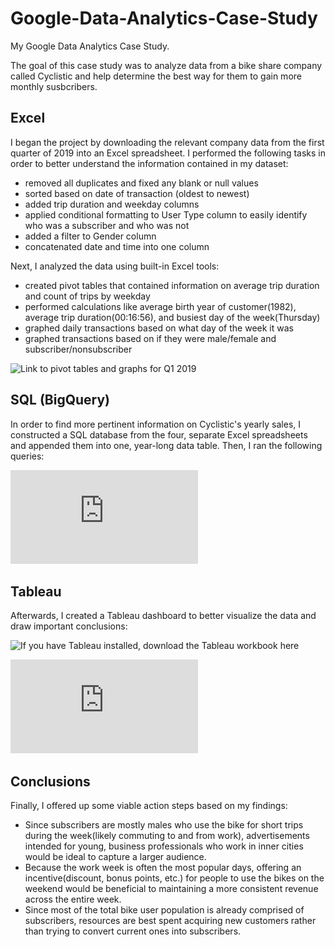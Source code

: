 # Google-Data-Analytics-Case-Study
My Google Data Analytics Case Study.

The goal of this case study was to analyze data from a bike share company called Cyclistic and help determine the best way for them to gain more monthly susbcribers.

## Excel
I began the project by downloading the relevant company data from the first quarter of 2019 into an Excel spreadsheet. I performed the following tasks in order to better understand the information contained in my dataset:
* removed all duplicates and fixed any blank or null values
* sorted based on date of transaction (oldest to newest)
* added trip duration and weekday columns
* applied conditional formatting to User Type column to easily identify who was a subscriber and who was not
* added a filter to Gender column
* concatenated date and time into one column

Next, I analyzed the data using built-in Excel tools:
* created pivot tables that contained information on average trip duration and count of trips by weekday
* performed calculations like average birth year of customer(1982), average trip duration(00:16:56), and busiest day of the week(Thursday)
* graphed daily transactions based on what day of the week it was 
* graphed transactions based on if they were male/female and subscriber/nonsubscriber

![Link to pivot tables and graphs for Q1 2019](https://github.com/spensersmith99/Google-Data-Analytics-Case-Study/tree/main/images)

## SQL (BigQuery)
In order to find more pertinent information on Cyclistic's yearly sales, I constructed a SQL database from the four, separate Excel spreadsheets and appended them into one, year-long data table. Then, I ran the following queries: 

![Link to SQL queries for all of 2019](https://github.com/spensersmith99/Google-Data-Analytics-Case-Study/blob/main/example_queries.sql)

## Tableau 
Afterwards, I created a Tableau dashboard to better visualize the data and draw important conclusions:

![If you have Tableau installed, download the Tableau workbook here](https://github.com/spensersmith99/Google-Data-Analytics-Case-Study/blob/main/spensers_casestudy.twbx)

![If you don't, access the dashboard image here](https://github.com/spensersmith99/Google-Data-Analytics-Case-Study/blob/main/Dashboard%201.pdf)

## Conclusions
Finally, I offered up some viable action steps based on my findings:
* Since subscribers are mostly males who use the bike for short trips during the week(likely commuting to and from work), advertisements intended for young, business professionals who work in inner cities would be ideal to capture a larger audience. 
* Because the work week is often the most popular days, offering an incentive(discount, bonus points, etc.) for people to use the bikes on the weekend would be beneficial to maintaining a more consistent revenue across the entire week.
* Since most of the total bike user population is already comprised of subscribers, resources are best spent acquiring new customers rather than trying to convert current ones into subscribers.
